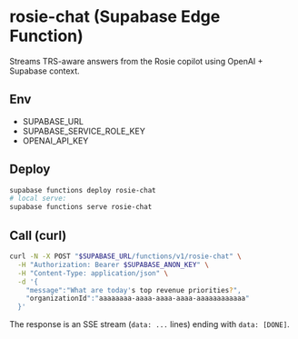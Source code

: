 # rosie-chat (Supabase Edge Function)

Streams TRS-aware answers from the Rosie copilot using OpenAI + Supabase context.

## Env
- SUPABASE_URL
- SUPABASE_SERVICE_ROLE_KEY
- OPENAI_API_KEY

## Deploy
```bash
supabase functions deploy rosie-chat
# local serve:
supabase functions serve rosie-chat
```

## Call (curl)

```bash
curl -N -X POST "$SUPABASE_URL/functions/v1/rosie-chat" \
  -H "Authorization: Bearer $SUPABASE_ANON_KEY" \
  -H "Content-Type: application/json" \
  -d '{
    "message":"What are today's top revenue priorities?",
    "organizationId":"aaaaaaaa-aaaa-aaaa-aaaa-aaaaaaaaaaaa"
  }'
```

The response is an SSE stream (`data: ...` lines) ending with `data: [DONE]`.
